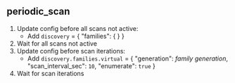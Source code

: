 
## periodic_scan

1. Update config before all scans not active:
    * Add `discovery` = { "families": {  } }
1. Wait for all scans not active
1. Update config before scan iterations:
    * Add `discovery.families.virtual` = { "generation": _family generation_, "scan_interval_sec": `10`, "enumerate": `true` }
1. Wait for scan iterations

